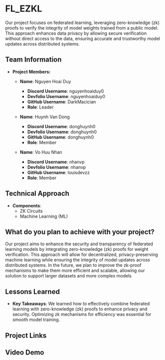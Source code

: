 #  FL_EZKL

Our project focuses on federated learning, leveraging zero-knowledge (zk) proofs to verify the integrity of model weights trained from a public model.
This approach enhances data privacy by allowing secure verification without direct access to the data, ensuring accurate and trustworthy model updates across distributed systems.

## Team Information

- **Project Members:**

  - **Name**: Nguyen Hoai Duy
    - **Discord Username**: nguyenhoaiduy0
    - **Devfolio Username**: nguyenhoaiduy0
    - **GitHub Username**: DarkMacician
    - **Role**: Leader
  
  - **Name**: Huynh Van Dong
      - **Discord Username**: donghuynh0
      - **Devfolio Username**: donghuynh0
      - **GitHub Username**: donghuynh0
      - **Role**: Member
        
  - **Name**: Vo Huu Nhan 
    - **Discord Username**: nhanvp
    - **Devfolio Username**: nhanvp
    - **GitHub Username**: louisdevzz
    - **Role**: Member
        
## Technical Approach

- **Components**:
  - ZK Circuits
  - Machine Learning (ML)

## What do you plan to achieve with your project?

Our project aims to enhance the security and transparency of federated learning models by integrating zero-knowledge (zk) proofs for weight verification.
This approach will allow for decentralized, privacy-preserving machine learning while ensuring the integrity of model updates across distributed systems.
In the future, we plan to improve the zk-proof mechanisms to make them more efficient and scalable, allowing our solution to support larger datasets and more complex models

## Lessons Learned 

- **Key Takeaways**: We learned how to effectively combine federated learning with zero-knowledge (zk) proofs to enhance privacy and security. Optimizing zk mechanisms for efficiency was essential for smooth model training.

## Project Links 


## Video Demo 

